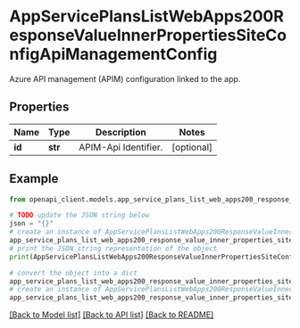 # AppServicePlansListWebApps200ResponseValueInnerPropertiesSiteConfigApiManagementConfig

Azure API management (APIM) configuration linked to the app.

## Properties

Name | Type | Description | Notes
------------ | ------------- | ------------- | -------------
**id** | **str** | APIM-Api Identifier. | [optional] 

## Example

```python
from openapi_client.models.app_service_plans_list_web_apps200_response_value_inner_properties_site_config_api_management_config import AppServicePlansListWebApps200ResponseValueInnerPropertiesSiteConfigApiManagementConfig

# TODO update the JSON string below
json = "{}"
# create an instance of AppServicePlansListWebApps200ResponseValueInnerPropertiesSiteConfigApiManagementConfig from a JSON string
app_service_plans_list_web_apps200_response_value_inner_properties_site_config_api_management_config_instance = AppServicePlansListWebApps200ResponseValueInnerPropertiesSiteConfigApiManagementConfig.from_json(json)
# print the JSON string representation of the object
print(AppServicePlansListWebApps200ResponseValueInnerPropertiesSiteConfigApiManagementConfig.to_json())

# convert the object into a dict
app_service_plans_list_web_apps200_response_value_inner_properties_site_config_api_management_config_dict = app_service_plans_list_web_apps200_response_value_inner_properties_site_config_api_management_config_instance.to_dict()
# create an instance of AppServicePlansListWebApps200ResponseValueInnerPropertiesSiteConfigApiManagementConfig from a dict
app_service_plans_list_web_apps200_response_value_inner_properties_site_config_api_management_config_from_dict = AppServicePlansListWebApps200ResponseValueInnerPropertiesSiteConfigApiManagementConfig.from_dict(app_service_plans_list_web_apps200_response_value_inner_properties_site_config_api_management_config_dict)
```
[[Back to Model list]](../README.md#documentation-for-models) [[Back to API list]](../README.md#documentation-for-api-endpoints) [[Back to README]](../README.md)


